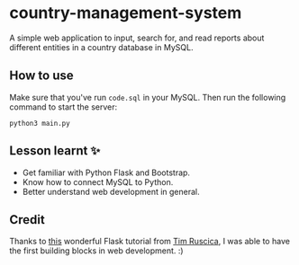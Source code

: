 # country-management-system
A simple web application to input, search for, and read reports about different entities in a country database in MySQL.

## How to use
Make sure that you've run `code.sql` in your MySQL. Then run the following command to start the server:
```
python3 main.py
```

## Lesson learnt ✨
- Get familiar with Python Flask and Bootstrap.
- Know how to connect MySQL to Python.
- Better understand web development in general.

## Credit
Thanks to [this](https://www.youtube.com/watch?v=dam0GPOAvVI) wonderful Flask tutorial from [Tim Ruscica](https://github.com/techwithtim), I was able to have the first building blocks in web development. :)